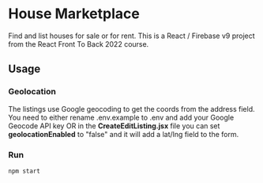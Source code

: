 # House Marketplace

Find and list houses for sale or for rent. This is a React / Firebase v9 project from the React Front To Back 2022 course.

## Usage

### Geolocation

The listings use Google geocoding to get the coords from the address field. You need to either rename .env.example to .env and add your Google Geocode API key OR in the **CreateEditListing.jsx** file you can set **geolocationEnabled** to "false" and it will add a lat/lng field to the form.

### Run

```bash
npm start
```
